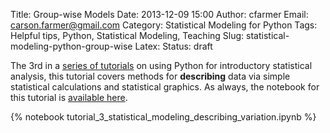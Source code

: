Title: Group-wise Models
Date: 2013-12-09 15:00
Author: cfarmer
Email: carson.farmer@gmail.com
Category: Statistical Modeling for Python
Tags: Helpful tips, Python, Statistical Modeling, Teaching
Slug: statistical-modeling-python-group-wise
Latex:
Status: draft

The 3rd in a [series of tutorials] on using Python for introductory 
statistical analysis, this tutorial covers methods for **describing** data via 
simple statistical calculations and statistical graphics. As always, the 
notebook for this tutorial is [available here][notebooks].

{% notebook tutorial_3_statistical_modeling_describing_variation.ipynb %}

[series of tutorials]: http://www.carsonfarmer.com/category/statistical-modeling-for-python.html
[notebooks]: https://github.com/cfarmer/stat-mod-fresh-approach-python